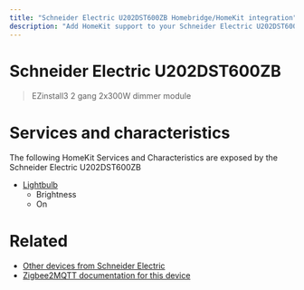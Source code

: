 ```yaml
---
title: "Schneider Electric U202DST600ZB Homebridge/HomeKit integration"
description: "Add HomeKit support to your Schneider Electric U202DST600ZB, using Homebridge, Zigbee2MQTT and homebridge-z2m."
---
```

<!---
This file has been GENERATED using src/docgen/docgen.ts
DO NOT EDIT THIS FILE MANUALLY!
-->
# Schneider Electric U202DST600ZB
> EZinstall3 2 gang 2x300W dimmer module


# Services and characteristics
The following HomeKit Services and Characteristics are exposed by
the Schneider Electric U202DST600ZB

* [Lightbulb](../../light.md)
  * Brightness
  * On


# Related
* [Other devices from Schneider Electric](../index.md#schneider_electric)
* [Zigbee2MQTT documentation for this device](https://www.zigbee2mqtt.io/devices/U202DST600ZB.html)